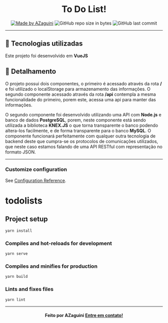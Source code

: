<div align="center">

# **To Do List!**

[![Made by AZaguini](https://img.shields.io/badge/made%20by-AZaguini-orange)](https://www.linkedin.com/in/adolfo-zaguini-neto/)
![GitHub repo size in bytes](https://img.shields.io/github/repo-size/noidas/toDoList)
![GitHub last commit](https://img.shields.io/github/last-commit/noidas/toDoList)

</div>

---

## :rocket: Tecnologias utilizadas

Este projeto foi desenvolvido em **VueJS**

## :memo: Detalhamento

O projeto possui dois componentes, o primeiro é acessado através da rota **/** e foi utilizado o localStorage para armazenamento das informações. O segundo componente acessado através da rota **/api** contempla a mesma funcionalidade do primeiro, porem este, acessa uma api para manter das informações.

O segundo componente foi desenvolvido utilizando uma API com **Node.js** e banco de dados **PostgreSQL**, porem, neste componente está sendo utilizada a biblioteca **KNEX.JS** o que torna transparente o banco podendo altera-los facilmente, e de forma transparente para o banco **MySQL**.
O componente funcionará perfeitamente com qualquer outra tecnologia de backend deste que cumpra-se os protocolos de comunicações utilizados, que neste caso estamos falando de uma API RESTful com representação no formato JSON.

---

### Customize configuration

See [Configuration Reference](https://cli.vuejs.org/config/).

# todolists

## Project setup

```
yarn install
```

### Compiles and hot-reloads for development

```
yarn serve
```

### Compiles and minifies for production

```
yarn build
```

### Lints and fixes files

```
yarn lint
```

---

<div align="center">

#### Feito por AZaguini [Entre em contato!](https://www.linkedin.com/in/adolfo-zaguini-neto/)

</div>
